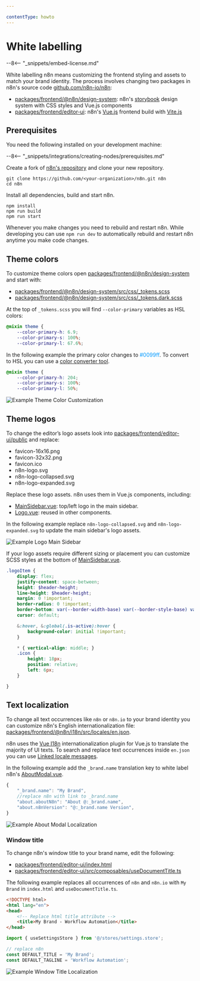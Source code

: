 ```yaml
---

contentType: howto
---
```


# White labelling

--8<-- "_snippets/embed-license.md"

White labelling n8n means customizing the frontend styling and assets to match your brand identity. The process involves changing two packages in n8n's source code [github.com/n8n-io/n8n](https://github.com/n8n-io/n8n):

* [packages/frontend/@n8n/design-system](https://github.com/n8n-io/n8n/tree/master/packages/frontend/@n8n/design-system): n8n's [storybook](https://storybook.js.org/) design system with CSS styles and Vue.js components
* [packages/frontend/editor-ui](https://github.com/n8n-io/n8n/tree/master/packages/frontend/editor-ui): n8n's [Vue.js](https://vuejs.org/) frontend build with [Vite.js](https://vitejs.dev)


## Prerequisites

You need the following installed on your development machine:

--8<-- "_snippets/integrations/creating-nodes/prerequisites.md"

Create a fork of [n8n's repository](https://github.com/n8n-io/n8n) and clone your new repository.

```shell
git clone https://github.com/<your-organization>/n8n.git n8n
cd n8n
```

Install all dependencies, build and start n8n.

```shell
npm install
npm run build
npm run start
```

Whenever you make changes you need to rebuild and restart n8n. While developing you can use `npm run dev` to automatically rebuild and restart n8n anytime you make code changes. 

## Theme colors

To customize theme colors open [packages/frontend/@n8n/design-system](https://github.com/n8n-io/n8n/tree/master/packages/frontend/@n8n/design-system) and start with:

- [packages/frontend/@n8n/design-system/src/css/_tokens.scss](https://github.com/n8n-io/n8n/blob/master/packages/frontend/@n8n/design-system/src/css/_tokens.scss)
- [packages/frontend/@n8n/design-system/src/css/_tokens.dark.scss](https://github.com/n8n-io/n8n/blob/master/packages/frontend/@n8n/design-system/src/css/_tokens.dark.scss)


At the top of `_tokens.scss` you will find `--color-primary` variables as HSL colors:

```scss
@mixin theme {
	--color-primary-h: 6.9;
	--color-primary-s: 100%;
	--color-primary-l: 67.6%;
```

In the following example the primary color changes to <span style="color:#0099ff">#0099ff</span>. To convert to HSL you can use a [color converter tool](https://www.w3schools.com/colors/colors_converter.asp).

```scss
@mixin theme {
	--color-primary-h: 204;
	--color-primary-s: 100%;
	--color-primary-l: 50%;
```

![Example Theme Color Customization](/_images/embed/white-label/color-transition.gif)


## Theme logos

To change the editor’s logo assets look into [packages/frontend/editor-ui/public](https://github.com/n8n-io/n8n/tree/master/packages/frontend/editor-ui/public) and replace:

- favicon-16x16.png
- favicon-32x32.png
- favicon.ico
- n8n-logo.svg
- n8n-logo-collapsed.svg
- n8n-logo-expanded.svg

Replace these logo assets. n8n uses them in Vue.js components, including:

* [MainSidebar.vue](https://github.com/n8n-io/n8n/blob/master/packages/frontend/editor-ui/src/components/MainSidebar.vue): top/left logo in the main sidebar.
* [Logo.vue](https://github.com/n8n-io/n8n/blob/master/packages/frontend/editor-ui/src/components/Logo/Logo.vue): reused in other components.

In the following example replace `n8n-logo-collapsed.svg` and `n8n-logo-expanded.svg` to update the main sidebar's logo assets.

![Example Logo Main Sidebar](/_images/embed/white-label/logo-main-sidebar.png)

If your logo assets require different sizing or placement you can customize SCSS styles at the bottom of [MainSidebar.vue](https://github.com/n8n-io/n8n/blob/master/packages/frontend/editor-ui/src/components/MainSidebar.vue).

```scss
.logoItem {
	display: flex;
	justify-content: space-between;
	height: $header-height;
	line-height: $header-height;
	margin: 0 !important;
	border-radius: 0 !important;
	border-bottom: var(--border-width-base) var(--border-style-base) var(--color-background-xlight);
	cursor: default;

	&:hover, &:global(.is-active):hover {
		background-color: initial !important;
	}

	* { vertical-align: middle; }
	.icon {
		height: 18px;
		position: relative;
		left: 6px;
	}

}
```

## Text localization

To change all text occurrences like `n8n` or `n8n.io` to your brand identity you can customize n8n's English internationalization file: [packages/frontend/@n8n/i18n/src/locales/en.json](https://github.com/n8n-io/n8n/blob/master/packages/frontend/@n8n/i18n/src/locales/en.json).

n8n uses the [Vue I18n](https://kazupon.github.io/vue-i18n/) internationalization plugin for Vue.js to translate the majority of UI texts. To search and replace text occurrences inside `en.json` you can use [Linked locale messages](https://kazupon.github.io/vue-i18n/guide/messages.html#linked-locale-messages).

In the following example add the `_brand.name` translation key to white label n8n's [AboutModal.vue](https://github.com/n8n-io/n8n/blob/master/packages/frontend/editor-ui/src/components/AboutModal.vue).

```js
{
	"_brand.name": "My Brand",
	//replace n8n with link to _brand.name
	"about.aboutN8n": "About @:_brand.name",
	"about.n8nVersion": "@:_brand.name Version",
}
```

![Example About Modal Localization](/_images/embed/white-label/about-modal.png)

### Window title

To change n8n's window title to your brand name, edit the following:

- [packages/frontend/editor-ui/index.html](https://github.com/n8n-io/n8n/blob/master/packages/frontend/editor-ui/index.html)
- [packages/frontend/editor-ui/src/composables/useDocumentTitle.ts](https://github.com/n8n-io/n8n/blob/master/packages/frontend/editor-ui/src/composables/useDocumentTitle.ts)

The following example replaces all occurrences of `n8n` and `n8n.io` with `My Brand` in `index.html` and `useDocumentTitle.ts`.

```html
<!DOCTYPE html>
<html lang="en">
<head>
	<!-- Replace html title attribute -->
	<title>My Brand - Workflow Automation</title>
</head>
```

```typescript
import { useSettingsStore } from '@/stores/settings.store';

// replace n8n
const DEFAULT_TITLE = 'My Brand';
const DEFAULT_TAGLINE = 'Workflow Automation';
```

![Example Window Title Localization](/_images/embed/white-label/window-title.png)





